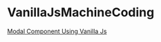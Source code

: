 # VanillaJsMachineCoding

[Modal Component Using Vanilla Js](https://github.com/rohanpaul23/VanillaJsMachineCoding/tree/main/Modal) <br>
